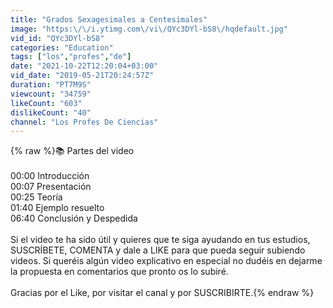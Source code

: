 ```yaml
---
title: "Grados Sexagesimales a Centesimales"
image: "https:\/\/i.ytimg.com\/vi\/QYc3DYl-bS8\/hqdefault.jpg"
vid_id: "QYc3DYl-bS8"
categories: "Education"
tags: ["los","profes","de"]
date: "2021-10-22T12:20:04+03:00"
vid_date: "2019-05-21T20:24:57Z"
duration: "PT7M9S"
viewcount: "34759"
likeCount: "603"
dislikeCount: "40"
channel: "Los Profes De Ciencias"
---
```

{% raw %}📚 Partes del video<br /><br />00:00 Introducción<br />00:07 Presentación<br />00:25 Teoría<br />01:40 Ejemplo resuelto <br />06:40 Conclusión y Despedida<br /><br />Si el video te ha sido útil y quieres que te siga ayudando en tus estudios, SUSCRÍBETE, COMENTA y dale a LIKE para que pueda seguir subiendo videos. Si queréis algún video explicativo en especial no dudéis en dejarme la propuesta en comentarios que pronto os lo subiré.<br /><br />Gracias por el Like, por visitar el canal y por SUSCRIBIRTE.{% endraw %}
